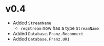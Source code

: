# v0.4

* Added `StreamName`
    * `reqStream` now has a type `StreamName`
* Added `Database.Franz.Reconnect`
* Added `Database.Franz.URI`